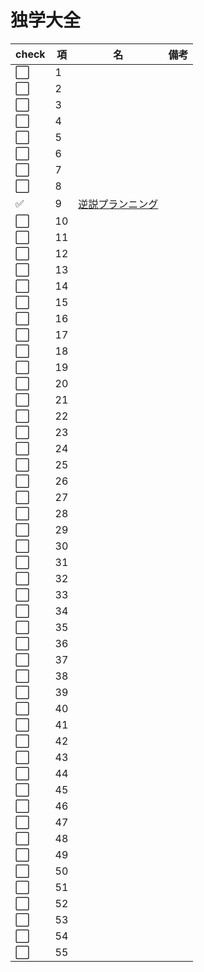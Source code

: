 # 独学大全
|check|項|名|備考|
|--|--|--|--|
|:white_large_square:|1|  |  |
|:white_large_square:|2|  |  |
|:white_large_square:|3|  |  |
|:white_large_square:|4|  |  |
|:white_large_square:|5|  |  |
|:white_large_square:|6|  |  |
|:white_large_square:|7|  |  |
|:white_large_square:|8|  |  |
|:white_check_mark:|9|[逆説プランニング](独学大全/9_逆説プランニング.md)|  |
|:white_large_square:|10|  |  |
|:white_large_square:|11|  |  |
|:white_large_square:|12|  |  |
|:white_large_square:|13|  |  |
|:white_large_square:|14|  |  |
|:white_large_square:|15|  |  |
|:white_large_square:|16|  |  |
|:white_large_square:|17|  |  |
|:white_large_square:|18|  |  |
|:white_large_square:|19|  |  |
|:white_large_square:|20|  |  |
|:white_large_square:|21|  |  |
|:white_large_square:|22|  |  |
|:white_large_square:|23|  |  |
|:white_large_square:|24|  |  |
|:white_large_square:|25|  |  |
|:white_large_square:|26|  |  |
|:white_large_square:|27|  |  |
|:white_large_square:|28|  |  |
|:white_large_square:|29|  |  |
|:white_large_square:|30|  |  |
|:white_large_square:|31|  |  |
|:white_large_square:|32|  |  |
|:white_large_square:|33|  |  |
|:white_large_square:|34|  |  |
|:white_large_square:|35|  |  |
|:white_large_square:|36|  |  |
|:white_large_square:|37|  |  |
|:white_large_square:|38|  |  |
|:white_large_square:|39|  |  |
|:white_large_square:|40|  |  |
|:white_large_square:|41|  |  |
|:white_large_square:|42|  |  |
|:white_large_square:|43|  |  |
|:white_large_square:|44|  |  |
|:white_large_square:|45|  |  |
|:white_large_square:|46|  |  |
|:white_large_square:|47|  |  |
|:white_large_square:|48|  |  |
|:white_large_square:|49|  |  |
|:white_large_square:|50|  |  |
|:white_large_square:|51|  |  |
|:white_large_square:|52|  |  |
|:white_large_square:|53|  |  |
|:white_large_square:|54|  |  |
|:white_large_square:|55|  |  |
